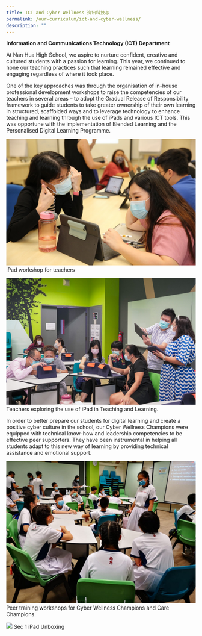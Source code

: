 ```yaml
---
title: ICT and Cyber Wellness 资讯科技与
permalink: /our-curriculum/ict-and-cyber-wellness/
description: ""
---
```


**Information and Communications Technology (ICT) Department**

  

At Nan Hua High School, we aspire to nurture confident, creative and cultured students with a passion for learning. This year, we continued to hone our teaching practices such that learning remained effective and engaging regardless of where it took place.

One of the key approaches was through the organisation of in-house professional development workshops to raise the competencies of our teachers in several areas – to adopt the Gradual Release of Responsibility framework to guide students to take greater ownership of their own learning in structured, scaffolded ways and to leverage technology to enhance teaching and learning through the use of iPads and various ICT tools. This was opportune with the implementation of Blended Learning and the Personalised Digital Learning Programme. 

![](/images/iPad%20Workshop%20for%20teachers%20conducted%20by%20Apple%20Inc.jpg)
iPad workshop for teachers

![](/images/Teachers%20exploring%20the%20use%20of%20iPad%20in%20Teaching%20and%20Learning.jpeg)
Teachers exploring the use of iPad in Teaching and Learning.

In order to better prepare our students for digital learning and create a positive cyber culture in the school, our Cyber Wellness Champions were equipped with technical know-how and leadership competencies to be effective peer supporters. They have been instrumental in helping all students adapt to this new way of learning by providing technical assistance and emotional support.

![](/images/Peer%20training%20workshops%20for%20Cyber%20Wellness%20Champions%20and%20Care%20Champions.jpg)Peer training workshops for Cyber Wellness Champions and Care Champions. 

![](/images/Sec%201%20iPad%20Unboxing%20202.jpg) Sec 1 iPad Unboxing 



